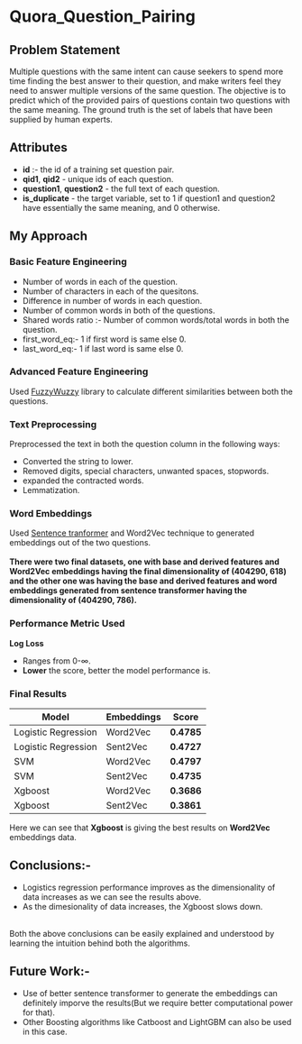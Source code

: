 # Quora_Question_Pairing
## Problem Statement
Multiple questions with the same intent can cause seekers to spend more time finding the best answer to their question, and make writers feel they need to answer multiple versions of the same question. The objective is to predict which of the provided pairs of questions contain two questions with the same meaning. The ground truth is the set of labels that have been supplied by human experts. 

## Attributes
 - **id** :- the id of a training set question pair.
 - **qid1**, **qid2** - unique ids of each question.
 - **question1**, **question2** - the full text of each question.
 - **is_duplicate** - the target variable, set to 1 if question1 and question2 have essentially the same meaning, and 0 otherwise.

## My Approach
### Basic Feature Engineering
 - Number of words in each of the question.
 - Number of characters in each of the quesitons.
 - Difference in number of words in each question.
 - Number of common words in both of the questions.
 - Shared words ratio :- Number of common words/total words in both the question.
 - first_word_eq:- 1 if first word is same else 0.
 - last_word_eq:- 1 if last word is same else 0.

### Advanced Feature Engineering
Used [FuzzyWuzzy](https://chairnerd.seatgeek.com/fuzzywuzzy-fuzzy-string-matching-in-python/) library to calculate different similarities between both the questions.

### Text Preprocessing
Preprocessed the text in both the question column in the following ways:
 - Converted the string to lower.
 - Removed digits, special characters, unwanted spaces, stopwords.
 - expanded the contracted words.
 - Lemmatization. 

### Word Embeddings
Used [Sentence tranformer](https://huggingface.co/sentence-transformers/paraphrase-MiniLM-L3-v2) and Word2Vec technique to generated embeddings out of the two questions.
<br><br>
**There were two final datasets, one with base and derived features and Word2Vec embeddings having the final dimensionality of (404290, 618) and the other one was having the base and derived features and word embeddings generated from sentence transformer having the dimensionality of (404290, 786).**

### Performance Metric Used
**Log Loss**
 - Ranges from 0-∞.
 - **Lower** the score, better the model performance is.

### Final Results
Model | Embeddings | Score
--- | --- | ---
Logistic Regression | Word2Vec | **0.4785**
Logistic Regression | Sent2Vec | **0.4727**
SVM | Word2Vec | **0.4797**
SVM | Sent2Vec | **0.4735**
Xgboost | Word2Vec | **0.3686**
Xgboost | Sent2Vec | **0.3861**


Here we can see that **Xgboost** is giving the best results on **Word2Vec** embeddings data.

## Conclusions:-
 - Logistics regression performance improves as the dimensionality of data increases as we can see the results above.
 - As the dimesionality of data increases, the Xgboost slows down.
<br>
Both the above conclusions can be easily explained and understood by learning the intuition behind both the algorithms.

## Future Work:-
 - Use of better sentence transformer to generate the embeddings can definitely imporve the results(But we require better computational power for that).
 - Other Boosting algorithms like Catboost and LightGBM can also be used in this case.
